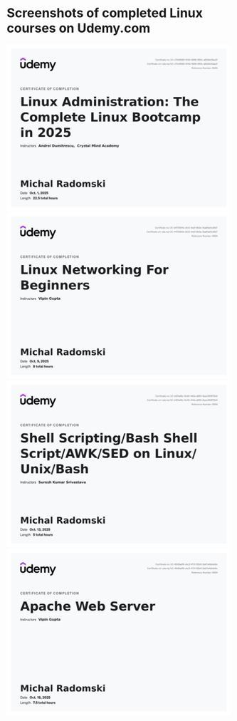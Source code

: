 # Screenshots of completed Linux courses on Udemy.com

<img alt="Screenshot of Udemy certificate" src="01_Linux_Administration.jpg">
<img alt="Screenshot of Udemy certificate" src="02_Linux_Networking.jpg">
<img alt="Screenshot of Udemy certificate" src="03_Shell_Scripting.jpg">
<img alt="Screenshot of Udemy certificate" src="04_Apache.jpg">

